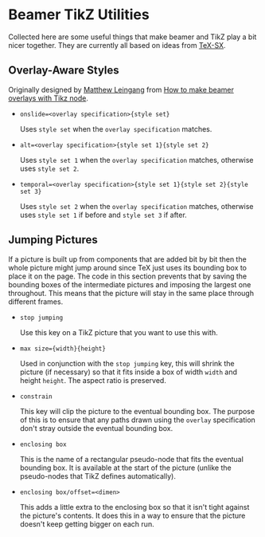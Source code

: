 # Beamer TikZ Utilities

Collected here are some useful things that make beamer and TikZ play a
bit nicer together.
They are currently all based on ideas from
[TeX-SX](https://tex.stackexchange.com).

## Overlay-Aware Styles

Originally designed by [Matthew Leingang](https://tex.stackexchange.com/users/1402/matthew-leingang) from [How to make beamer overlays with Tikz node](https://tex.stackexchange.com/a/6155/86).

* `onslide=<overlay specification>{style set}`

  Uses `style set` when the `overlay specification` matches.
  
* `alt=<overlay specification>{style set 1}{style set 2}`

  Uses `style set 1` when the `overlay specification` matches,
  otherwise uses `style set 2`.
  
* `temporal=<overlay specification>{style set 1}{style set 2}{style
  set 3}`

  Uses `style set 2` when the `overlay specification` matches,
  otherwise uses `style set 1` if before and `style set 3` if after.
  
## Jumping Pictures

If a picture is built up from components that are added bit by bit
then the whole picture might jump around since TeX just uses its
bounding box to place it on the page.
The code in this section prevents that by saving the bounding boxes of
the intermediate pictures and imposing the largest one throughout.
This means that the picture will stay in the same place through
different frames.

* `stop jumping`

  Use this key on a TikZ picture that you want to use this with.
  
* `max size={width}{height}`

  Used in conjunction with the `stop jumping` key, this will shrink
  the picture (if necessary) so that it fits inside a box of width
  `width` and height `height`.
  The aspect ratio is preserved.
  
* `constrain`

  This key will clip the picture to the eventual bounding box.
  The purpose of this is to ensure that any paths drawn using the
  `overlay` specification don't stray outside the eventual bounding
  box.

* `enclosing box`

  This is the name of a rectangular pseudo-node that fits the eventual
  bounding box.
  It is available at the start of the picture (unlike the pseudo-nodes
  that TikZ defines automatically).

* `enclosing box/offset=<dimen>`

  This adds a little extra to the enclosing box so that it isn't tight
  against the picture's contents.
  It does this in a way to ensure that the picture doesn't keep
  getting bigger on each run.

  
